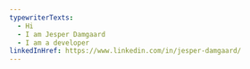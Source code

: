 ```yaml
---
typewriterTexts:
  - Hi
  - I am Jesper Damgaard
  - I am a developer
linkedInHref: https://www.linkedin.com/in/jesper-damgaard/
---
```

